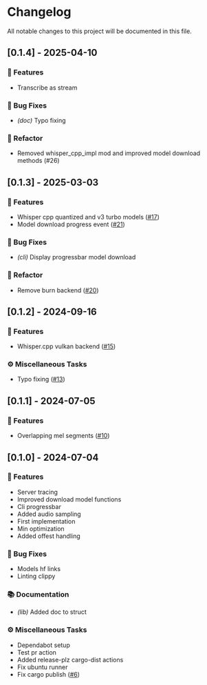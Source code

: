 # Changelog

All notable changes to this project will be documented in this file.

## [0.1.4] - 2025-04-10

### 🚀 Features

- Transcribe as stream

### 🐛 Bug Fixes

- *(doc)* Typo fixing

### 🚜 Refactor

- Removed whisper_cpp_impl mod and improved model download methods (#26)

<!-- generated by git-cliff -->
## [0.1.3] - 2025-03-03

### 🚀 Features

- Whisper cpp quantized and v3 turbo models ([#17](https://github.com/newfla/simple-whisper/pull/17))
- Model download progress event ([#21](https://github.com/newfla/simple-whisper/pull/21))

### 🐛 Bug Fixes

- *(cli)* Display progressbar model download

### 🚜 Refactor

- Remove burn backend ([#20](https://github.com/newfla/simple-whisper/pull/20))

<!-- generated by git-cliff -->
## [0.1.2] - 2024-09-16

### 🚀 Features

- Whisper.cpp vulkan backend ([#15](https://github.com/newfla/simple-whisper/pull/15))

### ⚙️ Miscellaneous Tasks

- Typo fixing ([#13](https://github.com/newfla/simple-whisper/pull/13))

<!-- generated by git-cliff -->
## [0.1.1] - 2024-07-05

### 🚀 Features

- Overlapping mel segments ([#10](https://github.com/newfla/simple-whisper/pull/10))

<!-- generated by git-cliff -->
## [0.1.0] - 2024-07-04

### 🚀 Features

- Server tracing
- Improved download model functions
- Cli progressbar
- Added audio sampling
- First implementation
- Min optimization
- Added offest handling

### 🐛 Bug Fixes

- Models hf links
- Linting clippy

### 📚 Documentation

- *(lib)* Added doc to struct

### ⚙️ Miscellaneous Tasks

- Dependabot setup
- Test pr action
- Added release-plz cargo-dist actions
- Fix ubuntu runner
- Fix cargo publish ([#6](https://github.com/newfla/simple-whisper/pull/6))

<!-- generated by git-cliff -->
